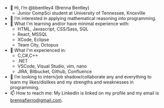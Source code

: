 - 👋 Hi, I’m @bbentley4 (Brenna Bentley)
  - Junior CompSci student at University of Tennessee, Knoxville 
- 👀 I’m interested in applying mathematical reasoning into programming.
- 🌱 What I'm learning and/or have minimal experience with:
  - HTML, Javascript, CSS/Sass, SQL
  - React, MSSQL
  - XCode, Eclipse
  - Team City, Octopus
- 🌟 What I'm experienced in:
  - C,C#,C++
  - .NET
  - VSCode, Visual Studio, vim, nano
  - JIRA, Bitbucket, Github, Confluence
- 💞️ I’m looking to intern/job shadow/collaborate any and everything to learn my likes/dislikes and my strengths and weaknesses in programming.
- 📫 How to reach me: My LinkedIn is linked on my profile and my email is brennafierro@gmail.com. 

<!---
bbentley4/bbentley4 is a ✨ special ✨ repository because its `README.md` (this file) appears on your GitHub profile.
You can click the Preview link to take a look at your changes.
--->
